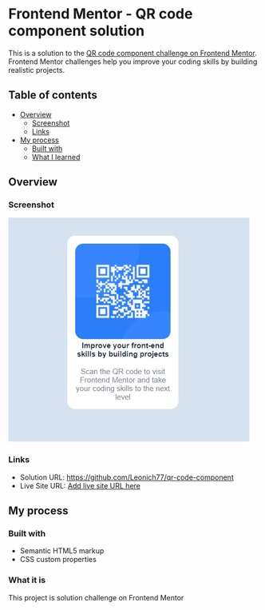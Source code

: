 # Frontend Mentor - QR code component solution

This is a solution to the [QR code component challenge on Frontend Mentor](https://www.frontendmentor.io/challenges/qr-code-component-iux_sIO_H). Frontend Mentor challenges help you improve your coding skills by building realistic projects. 

## Table of contents

- [Overview](#overview)
  - [Screenshot](#screenshot)
  - [Links](#links)
- [My process](#my-process)
  - [Built with](#built-with)
  - [What I learned](#what-i-learned)


## Overview

### Screenshot

![](./screenshot.jpg)

### Links

- Solution URL: https://github.com/Leonich77/qr-code-component
- Live Site URL: [Add live site URL here](https://your-live-site-url.com)

## My process

### Built with

- Semantic HTML5 markup
- CSS custom properties

### What it is

This project is solution challenge on Frontend Mentor


